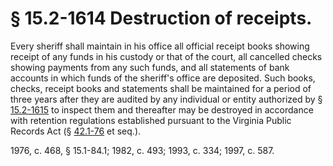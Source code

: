 # § 15.2-1614 Destruction of receipts.

<p>Every sheriff shall maintain in his office all official receipt books showing receipt of any funds in his custody or that of the court, all cancelled checks showing payments from any such funds, and all statements of bank accounts in which funds of the sheriff's office are deposited. Such books, checks, receipt books and statements shall be maintained for a period of three years after they are audited by any individual or entity authorized by § <a href='http://law.lis.virginia.gov/vacode/15.2-1615/'>15.2-1615</a> to inspect them and thereafter may be destroyed in accordance with retention regulations established pursuant to the Virginia Public Records Act (§ <a href='http://law.lis.virginia.gov/vacode/42.1-76/'>42.1-76</a> et seq.).</p><p>1976, c. 468, § 15.1-84.1; 1982, c. 493; 1993, c. 334; 1997, c. 587.</p>